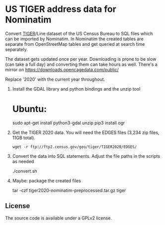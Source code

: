 US TIGER address data for Nominatim
===================================

Convert [TIGER](https://www.census.gov/geographies/mapping-files/time-series/geo/tiger-line-file.html)/Line
dataset of the US Census Bureau to SQL files which can be imported by Nominatim. In Nominatim the created
tables are separate from OpenStreetMap tables and get queried at search time separately.

The dataset gets updated once per year. Downloading is prone to be slow (can take a full day) and converting
them can take hours as well. There's a mirror on https://downloads.opencagedata.com/public/

Replace '2020' with the current year throughout.

  1. Install the GDAL library and python bindings and the unzip tool

        # Ubuntu:
        sudo apt-get install python3-gdal unzip
        pip3 install ogr

  2. Get the TIGER 2020 data. You will need the EDGES files
     (3,234 zip files, 11GB total).

         wget -r ftp://ftp2.census.gov/geo/tiger/TIGER2020/EDGES/

  3. Convert the data into SQL statements. Adjust the file paths in the scripts as needed

        ./convert.sh <input-path> <output-path>

  4. Maybe: package the created files
  
        tar -czf tiger2020-nominatim-preprocessed.tar.gz tiger


License
-------
The source code is available under a GPLv2 license.
